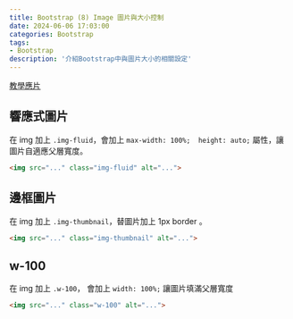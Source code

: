 ```yaml
---
title: Bootstrap (8) Image 圖片與大小控制
date: 2024-06-06 17:03:00
categories: Bootstrap
tags: 
- Bootstrap
description: '介紹Bootstrap中與圖片大小的相關設定'
---
```


[教學應片](https://youtu.be/_SSPsPmz9U0?list=PLqivELodHt3jq3oWBZfdhMu0GE7774HBW)

## 響應式圖片

在 img 加上 `.img-fluid`，會加上 `max-width: 100%;  height: auto;` 屬性，讓圖片自適應父層寬度。

``` html
<img src="..." class="img-fluid" alt="...">
```

## 邊框圖片

在 img 加上 `.img-thumbnail`，替圖片加上 1px border 。

``` html
<img src="..." class="img-thumbnail" alt="...">
```

## w-100

在 img 加上 `.w-100`， 會加上 `width: 100%;` 讓圖片填滿父層寬度

``` html
<img src="..." class="w-100" alt="...">
```
